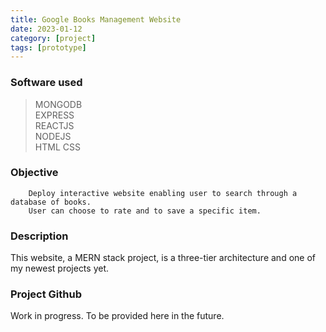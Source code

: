 ```yaml
---
title: Google Books Management Website
date: 2023-01-12
category: [project]
tags: [prototype]
---
```


### Software used
> MONGODB <br>
> EXPRESS <br>
> REACTJS <br>
> NODEJS <br>
> HTML CSS

### Objective
        Deploy interactive website enabling user to search through a database of books.
        User can choose to rate and to save a specific item.
        

        
### Description
This website, a MERN stack project, is a three-tier architecture and one of my newest projects yet.


### Project Github
Work in progress. To be provided here in the future.